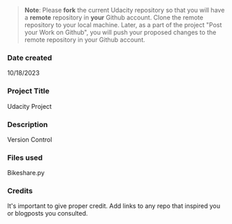 >**Note**: Please **fork** the current Udacity repository so that you will have a **remote** repository in **your** Github account. Clone the remote repository to your local machine. Later, as a part of the project "Post your Work on Github", you will push your proposed changes to the remote repository in your Github account.

### Date created
10/18/2023

### Project Title
Udacity Project

### Description
Version Control 
    
### Files used
Bikeshare.py

### Credits
It's important to give proper credit. Add links to any repo that inspired you or blogposts you consulted.

